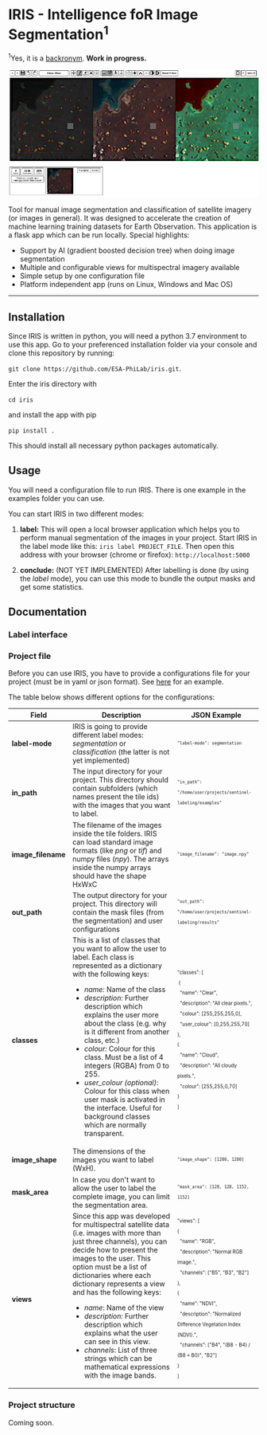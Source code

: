 # IRIS - Intelligence foR Image Segmentation<sup>1</sup>
<sup>1</sup>Yes, it is a <a href="https://en.wikipedia.org/wiki/Backronym">backronym</a>.
**Work in progress.**

<img src="preview/1.png" />

Tool for manual image segmentation and classification of satellite imagery (or images in general). It was designed to accelerate the creation of machine learning training datasets for Earth Observation. This application is a flask app which can be run locally. Special highlights:
* Support by AI (gradient boosted decision tree) when doing image segmentation
* Multiple and configurable views for multispectral imagery available
* Simple setup by one configuration file
* Platform independent app (runs on Linux, Windows and Mac OS)

<hr />

## Installation
Since IRIS is written in python, you will need a python 3.7 environment to use this app.
Go to your preferenced installation folder via your console and clone this repository by running:

`git clone https://github.com/ESA-PhiLab/iris.git`.

Enter the iris directory with

`cd iris`

and install the app with pip

`pip install .`

This should install all necessary python packages automatically.

## Usage
You will need a configuration file to run IRIS. There is one example in the examples folder you can use. 

You can start IRIS in two different modes:
1) **label:** This will open a local browser application which helps you to perform manual segmentation of the images in your project. Start IRIS in the label mode like this: `iris label PROJECT_FILE`. Then open this address with your browser (chrome or firefox): `http://localhost:5000`

2) **conclude:** (NOT YET IMPLEMENTED) After labelling is done (by using the *label* mode), you can use this mode to bundle the output masks and get some statistics.

## Documentation

### Label interface

### Project file
Before you can use IRIS, you have to provide a configurations file for your project (must be in yaml or json format). See [here](examples/example-config.json) for an example.

The table below shows different options for the configurations:

Field | Description | JSON Example
--- | --- | ---
**label-mode** | IRIS is going to provide different label modes: *segmentation* or *classification* (the latter is not yet implemented) | <sub><sup>`"label-mode": segmentation`</sub></sup>
**in_path** | The input directory for your project. This directory should contain subfolders (which names present the tile ids) with the images that you want to label. | <sub><sup>`"in_path": "/home/user/projects/sentinel-labeling/examples"`</sub></sup>
**image_filename** | The filename of the images inside the tile folders. IRIS can load standard image formats (like *png* or *tif*) and numpy files (*npy*). The arrays inside the numpy arrays should have the shape HxWxC | <sub><sup>`"image_filename": "image.npy"` </sub></sup>
**out_path** | The output directory for your project. This directory will contain the mask files (from the segmentation) and user configurations | <sub><sup>`"out_path": "/home/user/projects/sentinel-labeling/results"` 
**classes** | This is a list of classes that you want to allow the user to label. Each class is represented as a dictionary with the following keys:<ul><li>*name:* Name of the class</li><li>*description:* Further description which explains the user more about the class (e.g. why is it different from another class, etc.)</li><li>*colour:* Colour for this class. Must be a list of 4 integers (RGBA) from 0 to 255.</li><li>*user_colour (optional)*: Colour for this class when user mask is activated in the interface. Useful for background classes which are normally transparent.</li></ul> | <sub><sup>"classes": [<br>&nbsp;{<br>&nbsp;&nbsp;"name": "Clear",<br>&nbsp;&nbsp;"description": "All clear pixels.",<br>&nbsp;&nbsp;"colour": [255,255,255,0],<br>&nbsp;&nbsp;"user_colour": [0,255,255,70]<br>},<br>{<br>&nbsp;&nbsp;"name": "Cloud",<br>&nbsp;&nbsp;"description": "All cloudy pixels.",<br>&nbsp;&nbsp;"colour": [255,255,0,70]<br>}<br>]<br></sub></sup>
**image_shape** | The dimensions of the images you want to label (WxH). | <sub><sup>`"image_shape": [1280, 1280]`</sub></sup>
**mask_area** | In case you don't want to allow the user to label the complete image, you can limit the segmentation area. | <sub><sup>`"mask_area": [128, 128, 1152, 1152]`</sub></sup>
**views** | Since this app was developed for multispectral satellite data (i.e. images with more than just three channels), you can decide how to present the images to the user. This option must be a list of dictionaries where each dictionary represents a view and has the following keys:<ul><li>*name*: Name of the view</li><li>*description:* Further description which explains what the user can see in this view.</li><li>*channels*: List of three strings which can be mathematical expressions with the image bands.</li></ul>|<sub><sup>"views": [<br>{<br>&nbsp;&nbsp;"name": "RGB",<br>&nbsp;&nbsp;"description": "Normal RGB image.",<br>&nbsp;&nbsp;"channels": ["B5", "B3", "B2"]<br>},<br>{<br>&nbsp;&nbsp;"name": "NDVI",<br>&nbsp;&nbsp;"description": "Normalized Difference Vegetation Index (NDVI).",<br>&nbsp;&nbsp;"channels": ["B4", "(B8 - B4) / (B8 + B0)", "B2"]<br>}<br>]</sub></sup>

### Project structure


Coming soon.
